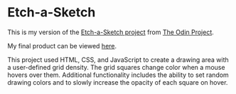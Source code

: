 # Etch-a-Sketch

This is my version of the [Etch-a-Sketch project](https://www.theodinproject.com/courses/web-development-101/lessons/etch-a-sketch-project?ref=lnav) from [The Odin Project](www.theodinproject.com). 

My final product can be viewed [here](https://leila-alderman.github.io/etch-a-sketch/).

This project used HTML, CSS, and JavaScript to create a drawing area with a user-defined grid density. The grid squares change color when a mouse hovers over them. Additional functionality includes the ability to set random drawing colors and to slowly increase the opacity of each square on hover. 

